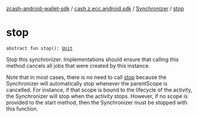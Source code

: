 [zcash-android-wallet-sdk](../../index.md) / [cash.z.ecc.android.sdk](../index.md) / [Synchronizer](index.md) / [stop](./stop.md)

# stop

`abstract fun stop(): `[`Unit`](https://kotlinlang.org/api/latest/jvm/stdlib/kotlin/-unit/index.html)

Stop this synchronizer. Implementations should ensure that calling this method cancels all
jobs that were created by this instance.

Note that in most cases, there is no need to call [stop](./stop.md) because the Synchronizer will
automatically stop whenever the parentScope is cancelled. For instance, if that scope is
bound to the lifecycle of the activity, the Synchronizer will stop when the activity stops.
However, if no scope is provided to the start method, then the Synchronizer must be stopped
with this function.

